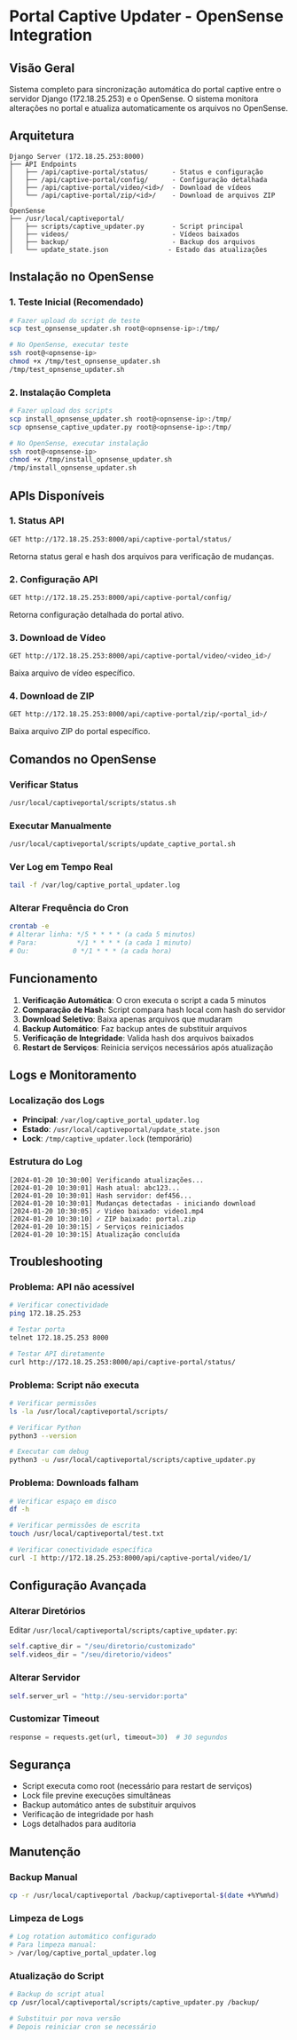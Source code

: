 # Portal Captive Updater - OpenSense Integration

## Visão Geral

Sistema completo para sincronização automática do portal captive entre o servidor Django (172.18.25.253) e o OpenSense. O sistema monitora alterações no portal e atualiza automaticamente os arquivos no OpenSense.

## Arquitetura

```
Django Server (172.18.25.253:8000)
├── API Endpoints
│   ├── /api/captive-portal/status/      - Status e configuração
│   ├── /api/captive-portal/config/      - Configuração detalhada  
│   ├── /api/captive-portal/video/<id>/  - Download de vídeos
│   └── /api/captive-portal/zip/<id>/    - Download de arquivos ZIP
│
OpenSense
├── /usr/local/captiveportal/
│   ├── scripts/captive_updater.py       - Script principal
│   ├── videos/                          - Vídeos baixados
│   ├── backup/                          - Backup dos arquivos
│   └── update_state.json               - Estado das atualizações
```

## Instalação no OpenSense

### 1. Teste Inicial (Recomendado)

```bash
# Fazer upload do script de teste
scp test_opnsense_updater.sh root@<opnsense-ip>:/tmp/

# No OpenSense, executar teste
ssh root@<opnsense-ip>
chmod +x /tmp/test_opnsense_updater.sh
/tmp/test_opnsense_updater.sh
```

### 2. Instalação Completa

```bash
# Fazer upload dos scripts
scp install_opnsense_updater.sh root@<opnsense-ip>:/tmp/
scp opnsense_captive_updater.py root@<opnsense-ip>:/tmp/

# No OpenSense, executar instalação
ssh root@<opnsense-ip>
chmod +x /tmp/install_opnsense_updater.sh
/tmp/install_opnsense_updater.sh
```

## APIs Disponíveis

### 1. Status API
```bash
GET http://172.18.25.253:8000/api/captive-portal/status/
```
Retorna status geral e hash dos arquivos para verificação de mudanças.

### 2. Configuração API
```bash
GET http://172.18.25.253:8000/api/captive-portal/config/
```
Retorna configuração detalhada do portal ativo.

### 3. Download de Vídeo
```bash
GET http://172.18.25.253:8000/api/captive-portal/video/<video_id>/
```
Baixa arquivo de vídeo específico.

### 4. Download de ZIP
```bash
GET http://172.18.25.253:8000/api/captive-portal/zip/<portal_id>/
```
Baixa arquivo ZIP do portal específico.

## Comandos no OpenSense

### Verificar Status
```bash
/usr/local/captiveportal/scripts/status.sh
```

### Executar Manualmente
```bash
/usr/local/captiveportal/scripts/update_captive_portal.sh
```

### Ver Log em Tempo Real
```bash
tail -f /var/log/captive_portal_updater.log
```

### Alterar Frequência do Cron
```bash
crontab -e
# Alterar linha: */5 * * * * (a cada 5 minutos)
# Para:          */1 * * * * (a cada 1 minuto)
# Ou:           0 */1 * * * (a cada hora)
```

## Funcionamento

1. **Verificação Automática**: O cron executa o script a cada 5 minutos
2. **Comparação de Hash**: Script compara hash local com hash do servidor
3. **Download Seletivo**: Baixa apenas arquivos que mudaram
4. **Backup Automático**: Faz backup antes de substituir arquivos
5. **Verificação de Integridade**: Valida hash dos arquivos baixados
6. **Restart de Serviços**: Reinicia serviços necessários após atualização

## Logs e Monitoramento

### Localização dos Logs
- **Principal**: `/var/log/captive_portal_updater.log`
- **Estado**: `/usr/local/captiveportal/update_state.json`
- **Lock**: `/tmp/captive_updater.lock` (temporário)

### Estrutura do Log
```
[2024-01-20 10:30:00] Verificando atualizações...
[2024-01-20 10:30:01] Hash atual: abc123...
[2024-01-20 10:30:01] Hash servidor: def456...
[2024-01-20 10:30:01] Mudanças detectadas - iniciando download
[2024-01-20 10:30:05] ✓ Video baixado: video1.mp4
[2024-01-20 10:30:10] ✓ ZIP baixado: portal.zip
[2024-01-20 10:30:15] ✓ Serviços reiniciados
[2024-01-20 10:30:15] Atualização concluída
```

## Troubleshooting

### Problema: API não acessível
```bash
# Verificar conectividade
ping 172.18.25.253

# Testar porta
telnet 172.18.25.253 8000

# Testar API diretamente
curl http://172.18.25.253:8000/api/captive-portal/status/
```

### Problema: Script não executa
```bash
# Verificar permissões
ls -la /usr/local/captiveportal/scripts/

# Verificar Python
python3 --version

# Executar com debug
python3 -u /usr/local/captiveportal/scripts/captive_updater.py
```

### Problema: Downloads falham
```bash
# Verificar espaço em disco
df -h

# Verificar permissões de escrita
touch /usr/local/captiveportal/test.txt

# Verificar conectividade específica
curl -I http://172.18.25.253:8000/api/captive-portal/video/1/
```

## Configuração Avançada

### Alterar Diretórios
Editar `/usr/local/captiveportal/scripts/captive_updater.py`:
```python
self.captive_dir = "/seu/diretorio/customizado"
self.videos_dir = "/seu/diretorio/videos"
```

### Alterar Servidor
```python
self.server_url = "http://seu-servidor:porta"
```

### Customizar Timeout
```python
response = requests.get(url, timeout=30)  # 30 segundos
```

## Segurança

- Script executa como root (necessário para restart de serviços)
- Lock file previne execuções simultâneas
- Backup automático antes de substituir arquivos
- Verificação de integridade por hash
- Logs detalhados para auditoria

## Manutenção

### Backup Manual
```bash
cp -r /usr/local/captiveportal /backup/captiveportal-$(date +%Y%m%d)
```

### Limpeza de Logs
```bash
# Log rotation automático configurado
# Para limpeza manual:
> /var/log/captive_portal_updater.log
```

### Atualização do Script
```bash
# Backup do script atual
cp /usr/local/captiveportal/scripts/captive_updater.py /backup/

# Substituir por nova versão
# Depois reiniciar cron se necessário
```

